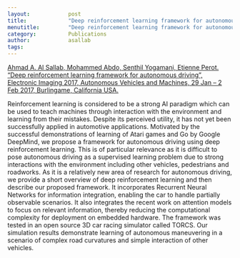 ```yaml
---
layout:            post
title:             "Deep reinforcement learning framework for autonomous driving"
menutitle:         "Deep reinforcement learning framework for autonomous driving"
category:          Publications
author:            asallab
tags:              
---
```


[Ahmad A. Al Sallab, Mohammed Abdo, Senthil Yogamani, Etienne Perot. “Deep reinforcement learning framework for autonomous driving”, Electronic Imaging 2017, Autonomous Vehicles and Machines, 29 Jan – 2 Feb 2017, Burlingame, California USA.](https://arxiv.org/abs/1704.02532)


Reinforcement learning is considered to be a strong AI paradigm which can be used to teach machines through interaction with the environment and learning from their mistakes. Despite its perceived utility, it has not yet been successfully applied in automotive applications. Motivated by the successful demonstrations of learning of Atari games and Go by Google DeepMind, we propose a framework for autonomous driving using deep reinforcement learning. This is of particular relevance as it is difficult to pose autonomous driving as a supervised learning problem due to strong interactions with the environment including other vehicles, pedestrians and roadworks. As it is a relatively new area of research for autonomous driving, we provide a short overview of deep reinforcement learning and then describe our proposed framework. It incorporates Recurrent Neural Networks for information integration, enabling the car to handle partially observable scenarios. It also integrates the recent work on attention models to focus on relevant information, thereby reducing the computational complexity for deployment on embedded hardware. The framework was tested in an open source 3D car racing simulator called TORCS. Our simulation results demonstrate learning of autonomous maneuvering in a scenario of complex road curvatures and simple interaction of other vehicles.